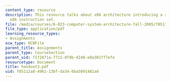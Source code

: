 ```yaml
---
content_type: resource
description: This resource talks about x86 architecture introducing a subset of the
  x86 instruction set.
file: /media/courses/6-823-computer-system-architecture-fall-2005/f05112a8496113bfda346ba5091481ad_handout3.pdf
file_type: application/pdf
learning_resource_types:
- Assignments
ocw_type: OCWFile
parent_title: Assignments
parent_type: CourseSection
parent_uid: f172871a-7711-8f0b-4240-e0a301ff7efe
resourcetype: Document
title: handout3.pdf
uid: f05112a8-4961-13bf-da34-6ba5091481ad
---
```


